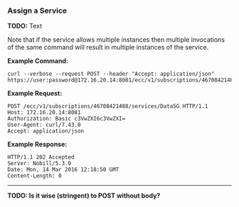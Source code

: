 ### Assign a Service

__TODO:__ Text

Note that if the service allows multiple instances then multiple invocations of the same command will result in multiple instances of the service.

__Example Command:__
```
curl --verbose --request POST --header "Accept: application/json" https://user:password@172.16.20.14:8081/ecc/v1/subscriptions/46708421488/services/Data5G
```

__Example Request:__
```
POST /ecc/v1/subscriptions/46708421488/services/Data5G HTTP/1.1
Host: 172.16.20.14:8081
Authorization: Basic c3VwZXI6c3VwZXI=
User-Agent: curl/7.43.0
Accept: application/json
```

__Example Response:__
```
HTTP/1.1 202 Accepted
Server: Nobill/5.3.0
Date: Mon, 14 Mar 2016 12:18:50 GMT
Content-Length: 0
```

---
__TODO: Is it wise (stringent) to POST without body?__